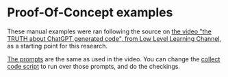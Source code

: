 # Proof-Of-Concept examples

These manual examples were ran following the source on [the video "the TRUTH about ChatGPT generated code", from Low Level Learning Channel](https://www.youtube.com/watch?v=IvtfPva1a04), as a starting point for this research.

[The prompts](prompts.py) are the same as used in the video. You can change the [collect code script](../collect_code.py) to run over those prompts, and do the checkings.
